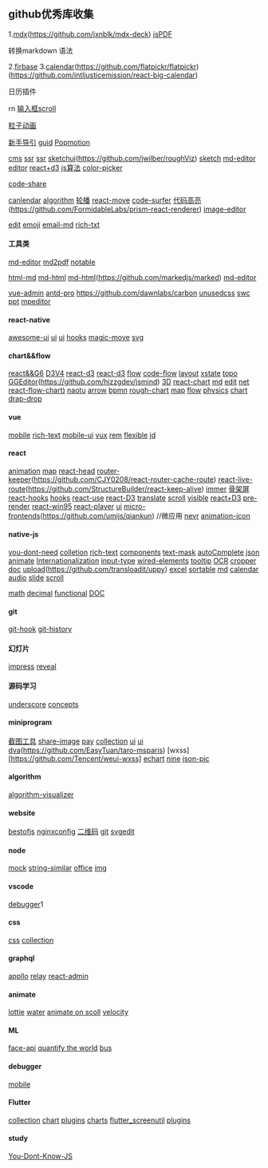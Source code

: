 ## github优秀库收集
1.[mdx](https://github.com/mdx-js/mdx)(https://github.com/jxnblk/mdx-deck)
[jsPDF](https://github.com/MrRio/jsPDF)
>
  转换markdown 语法
>
2.[firbase](https://github.com/invertase/react-native-firebase)
3.[calendar](https://github.com/nhnent/tui.calendar)(https://github.com/flatpickr/flatpickr)(https://github.com/intljusticemission/react-big-calendar)
>
  日历插件
>

rn [输入框scroll](https://github.com/APSL/react-native-keyboard-aware-scroll-view)

[粒子动画](https://github.com/VincentGarreau/particles.js)

[新手导引](https://github.com/kamranahmedse/driver.js)
[guid](https://github.com/shipshapecode/shepherd)
[Popmotion](https://github.com/Popmotion/popmotion)

[cms](https://github.com/Canner/canner)
[ssr](https://github.com/alidcastano/rogue)
[ssr](https://github.com/jaredpalmer/razzle)
[sketchui](https://github.com/pshihn/rough)(https://github.com/jwilber/roughViz)
[sketch](https://github.com/kenperlin/chalktalk)
[md-editor](https://github.com/jxnblk/ok-mdx)
[editor](https://github.com/codex-team/editor.js)
[react+d3](https://github.com/hshoff/vx)
[js算法](https://github.com/trekhleb/javascript-algorithms/blob/master/README.zh-CN.md)
[color-picker](https://github.com/casesandberg/react-color)

[code-share](https://github.com/dawnlabs/carbon)
[](https://github.com/glorious-codes/glorious-demo)

[canlendar](https://github.com/zhouatie/plugin)
[algorithm](https://github.com/JesseZhao1990/algorithm)
[轮播](https://segmentfault.com/a/1190000015976690)
[react-move](https://github.com/react-tools/react-move)
[code-surfer](https://github.com/pomber/code-surfer)
[代码高亮](https://github.com/highlightjs/highlight.js)(https://github.com/FormidableLabs/prism-react-renderer)
[image-editor](https://github.com/nhnent/tui.image-editor)


[edit](https://github.com/Canner/canner-slate-editor)
[emoji](https://github.com/zeeshanu/emoji-awesome)
[email-md](https://markdown-here.com/)
[rich-txt](https://github.com/ianstormtaylor/slate)

#### 工具类
[md-editor](https://github.com/marktext/marktext)
[md2pdf](https://github.com/realdennis/md2pdf)
[notable](https://github.com/fabiospampinato/notable)

[html-md](https://github.com/domchristie/turndown)
[md-html](https://github.com/showdownjs/showdown)
[md-html](https://github.com/oscarmorrison/md-page)(https://github.com/markedjs/marked)
[md-editor](https://github.com/BoostIO/Boostnote)

[vue-admin](https://github.com/PanJiaChen/vue-element-admin)
[antd-pro](https://github.com/ant-design/ant-design-pro)
https://github.com/dawnlabs/carbon
[unusedcss](https://github.com/leeoniya/dropcss)
[swc](https://github.com/swc-project/swc)
[ppt](https://github.com/ksky521/nodeppt)
[mpeditor](https://github.com/ksky521/mpeditor)

#### react-native
[awesome-ui](https://github.com/madhavanmalolan/awesome-reactnative-ui)
[ui](https://github.com/callstack/react-native-paper)
[ui](https://github.com/akveo/react-native-ui-kitten/)
[hooks](https://github.com/react-native-community/react-native-hooks)
[magic-move](https://github.com/IjzerenHein/react-native-magic-move)
[svg](https://github.com/react-native-community/react-native-svg)
[](https://github.com/callstack/react-native-paper)
#### chart&&flow
[react&&G6](https://github.com/gaoli/gg-editor)
[D3V4](https://github.com/naver/billboard.js)
[react-d3](https://github.com/hshoff/vx)
[react-d3](https://github.com/plouc/nivo)
[flow](https://github.com/adrai/flowchart.js)
[code-flow](https://github.com/Bogdan-Lyashenko/js-code-to-svg-flowchart)
[layout](https://github.com/cytoscape/cytoscape.js)
[xstate](https://github.com/davidkpiano/xstate)
[topo](http://www.hightopo.com/demos/index.html)
[](https://github.com/jgraph/mxgraph)
[GGEditor](https://github.com/gaoli/GGEditor)(https://github.com/hizzgdev/jsmind)
[3D](https://github.com/metafizzy/zdog)
[react-chart](https://github.com/projectstorm/react-diagrams)
[md](https://github.com/knsv/mermaid)
[edit](https://github.com/givanz/VvvebJs)
[net](https://github.com/visjs/vis-network)
[react-flow-chart)](https://github.com/MrBlenny/react-flow-chart)
[naotu](https://github.com/NaoTu/DesktopNaotu)
[arrow](https://github.com/pierpo/react-archer)
[bpmn](https://github.com/bpmn-io/bpmn-js)
[rough-chart](https://github.com/timqian/chart.xkcd)
[map](https://github.com/huiyan-fe/mapv)
[flow](https://github.com/guozhaolong/wfd)
[physics](https://github.com/liabru/matter-js)
[chart](https://github.com/amcharts/amcharts4)
[drap-drop](https://github.com/taye/interact.js)
#### vue
[mobile](https://github.com/ElemeFE/mint-ui)
[rich-text](https://github.com/heyscrumpy/tiptap)
[mobile-ui](https://github.com/youzan/vant)
[vux](https://github.com/airyland/vux)
[rem](https://github.com/songsiqi/px2rem-postcss)
[flexible](https://github.com/amfe/lib-flexible)
[jd](https://github.com/jdf2e/nutui/)

#### react
[animation](https://github.com/drcmda/react-spring)
[map](https://github.com/mariusandra/pigeon-maps)
[react-head](https://github.com/nfl/react-helmet)
[router-keeper](https://github.com/vifird/react-keeper)(https://github.com/CJY0208/react-router-cache-route)
[react-live-route](https://github.com/fi3ework/react-live-route)(https://github.com/StructureBuilder/react-keep-alive)
[immer](https://github.com/mweststrate/immer)
[骨架屏](https://github.com/danilowoz/react-content-loader)
[react-hooks](https://github.com/kitze/react-hanger)
[hooks](https://github.com/matthewp/haunted)
[react-use](https://github.com/streamich/react-use)
[react-D3](https://github.com/nelsonkuang/ant-admin)
[translate](https://github.com/i18next/react-i18next)
[scroll](https://github.com/diogomoretti/react-snakke)
[visible](https://github.com/brigade/react-waypoint)
[react+D3](https://github.com/jask-oss/reaviz)
[pre-render](https://github.com/chrisvfritz/prerender-spa-plugin)
[react-win95](https://github.com/React95/React95)
[react-player](https://github.com/CookPete/react-player)
[ui](https://github.com/palantir/blueprint)
[micro-frontends](https://github.com/CanopyTax/single-spa)(https://github.com/umijs/qiankun) //微应用
[nevr](https://github.com/NervJS/nerv)
[animation-icon](https://github.com/useAnimations/react-useanimations)


#### native-js
[you-dont-need](https://github.com/you-dont-need)
[colletion](https://github.com/30-seconds/30-seconds-of-code)
[rich-text](https://github.com/basecamp/trix)
[components](https://github.com/palmerhq/the-platform)
[text-mask](https://github.com/text-mask/text-mask)
[autoCpmplete](https://github.com/TarekRaafat/autoComplete.js)
[json](https://github.com/antonmedv/fx)
[animate](https://github.com/juliangarnier/anime)
[Internationalization](https://github.com/facebookincubator/fbt)
[input-type](https://github.com/nosir/cleave.js)
[wired-elements](https://github.com/wiredjs/wired-elements)
[tooltip](https://github.com/atomiks/tippyjs)
[OCR](https://github.com/naptha/tesseract.js)
[cropper](https://github.com/fengyuanchen/cropperjs)
[doc](https://github.com/pedronauck/docz)
[upload](https://github.com/pqina/filepond)(https://github.com/transloadit/uppy)
[excel](https://github.com/paulhodel/jexcel)
[sortable](https://github.com/SortableJS/Sortable)
[md](https://github.com/nhn/tui.editor)
[calendar](https://github.com/nhn/tui.calendar)
[audio](https://github.com/Tonejs/Tone.js)
[slide](https://github.com/kenwheeler/slick)
[scroll](https://github.com/michalsnik/aos)
<!-- 处理精度 -->
[math](https://github.com/josdejong/mathjs)
[decimal](http://mikemcl.github.io/decimal.js)
[functional](https://github.com/ramda/ramda)
[DOC](https://github.com/slatedocs/slate)

#### git
[git-hook](https://github.com/typicode/husky)
[git-history](github.githistory.xyz)

#### 幻灯片
[impress](https://github.com/impress/impress.js)
[reveal](https://github.com/hakimel/reveal.js)

#### 源码学习
[underscore](https://github.com/mqyqingfeng/Blog)
[concepts](https://github.com/stephentian/33-js-concepts)

#### miniprogram
[截图工具](https://github.com/tomfriwel/welCropper)
[share-image](https://github.com/jasondu/wxa-plugin-canvas)
[pay](https://payjs.cn/)
[collection](https://github.com/justjavac/awesome-wechat-weapp)
[ui](https://github.com/fuxingkai/frankui-weapp)
[ui](https://github.com/youzan/vant-weapp)
[dva](https://github.com/Tuisku-L/TaroDva.Demo)(https://github.com/EasyTuan/taro-msparis)
[wxss][https://github.com/Tencent/weui-wxss]
[echart](https://github.com/ecomfe/echarts-for-weixin)
[nine](https://github.com/sunnie1992/sol-weapp)
[json-pic](https://github.com/Kujiale-Mobile/Painter)

#### algorithm
[algorithm-visualizer](https://github.com/algorithm-visualizer/algorithm-visualizer)

#### website
[bestofjs](https://bestofjs.org/)
[nginxconfig](https://github.com/valentinxxx/nginxconfig.io)
[二维码](https://github.com/davidshimjs/qrcodejs)
[git](https://github.com/pcottle/learnGitBranching)
[svgedit](https://github.com/SVG-Edit/svgedit)

#### node 
[mock](https://github.com/typicode/json-server)
[string-similar](https://github.com/aceakash/string-similarity)
[office](https://github.com/Ziv-Barber/officegen)
[img](https://github.com/oliver-moran/jimp)


#### vscode
[debugger](https://github.com/auchenberg/vscode-browser-preview)1

#### css
[css](https://github.com/QiShaoXuan/css_tricks)
[collection](https://github.com/jolaleye/cssfx)
#### graphql
[appllo](https://github.com/apollographql/react-apollo)
[relay](https://github.com/facebook/relay)
[react-admin](https://github.com/marmelab/react-admin)
#### animate
[lottie](https://github.com/airbnb/lottie-web)
[water](https://github.com/PavelDoGreat/WebGL-Fluid-Simulation)
[animate on scoll](https://github.com/michalsnik/aos)
[velocity](https://github.com/julianshapiro/velocity)
#### ML 
[face-api](https://github.com/justadudewhohacks/face-api.js)
[quantify the world](https://github.com/opendatacam/opendatacam)
[bus](https://github.com/gxtrobot/bustag)

#### debugger
[mobile](https://github.com/facebook/flipper)

#### Flutter
[collection](https://github.com/iampawan/FlutterExampleApps)
[chart](https://github.com/imaNNeoFighT/fl_chart)
[plugins](https://github.com/flutter/plugins)
[charts](https://github.com/google/charts)
[flutter_screenutil](https://github.com/OpenFlutter/flutter_screenutil)
[plugins](https://github.com/826327700/flutter_plugins_demo)

#### study
[You-Dont-Know-JS](https://github.com/getify/You-Dont-Know-JS/tree/1ed-zh-CN)
